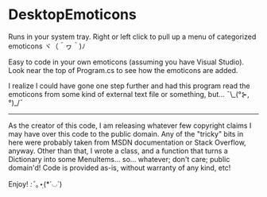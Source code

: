# DesktopEmoticons

Runs in your system tray. Right or left click to pull up a menu of categorized emoticons ヾ（＾ヮ＾)ﾉ

Easy to code in your own emoticons (assuming you have Visual Studio). Look near the top of Program.cs to see how the emoticons are added.

I realize I could have gone one step further and had this program read the emoticons from some kind of external text file or something, but... ¯\\\_(°⊱,°)_/¯

---

As the creator of this code, I am releasing whatever few copyright claims I may have over this code to the public domain. Any of the "tricky" bits in here were probably taken from MSDN documentation or Stack Overflow, anyway. Other than that, I wrote a class, and a function that turns a Dictionary into some MenuItems... so... whatever; don't care; public domain'd! Code is provided as-is, without warranty of any kind, etc!

Enjoy! *:ﾟ*｡⋆ฺ(*´◡`)
